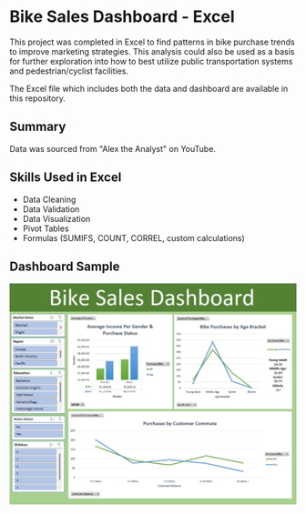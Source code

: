 # Bike Sales Dashboard - Excel
<p>This project was completed in Excel to find patterns in bike purchase trends to improve marketing strategies. This analysis could also be used as a basis for further exploration into how to best utilize public transportation systems and pedestrian/cyclist facilities.</p>

<p>The Excel file which includes both the data and dashboard are available in this repository.</p>

## Summary
Data was sourced from "Alex the Analyst" on YouTube.

## Skills Used in Excel
- Data Cleaning
- Data Validation
- Data Visualization
- Pivot Tables
- Formulas (SUMIFS, COUNT, CORREL, custom calculations)

## Dashboard Sample
<img src="images/BikeSalesImage.jpg">
